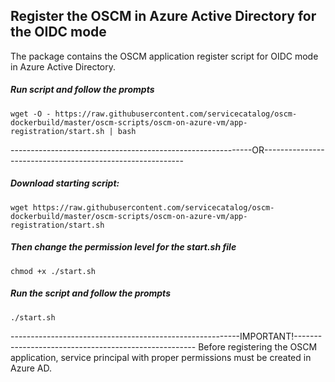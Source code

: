 ## Register the OSCM in Azure Active Directory for the OIDC mode

The package contains the OSCM application register script for OIDC mode in Azure Active Directory.

##### Run script and follow the prompts

```wget -O - https://raw.githubusercontent.com/servicecatalog/oscm-dockerbuild/master/oscm-scripts/oscm-on-azure-vm/app-registration/start.sh | bash```  

------------------------------------------------------------OR----------------------------------------------------------

##### Download starting script:

```wget https://raw.githubusercontent.com/servicecatalog/oscm-dockerbuild/master/oscm-scripts/oscm-on-azure-vm/app-registration/start.sh```  

##### Then change the permission level for the start.sh file

```chmod +x ./start.sh```

##### Run the script and follow the prompts

```./start.sh```

---------------------------------------------------------IMPORTANT!-----------------------------------------------------
Before registering the OSCM application, service principal with proper permissions must be created in Azure AD.
